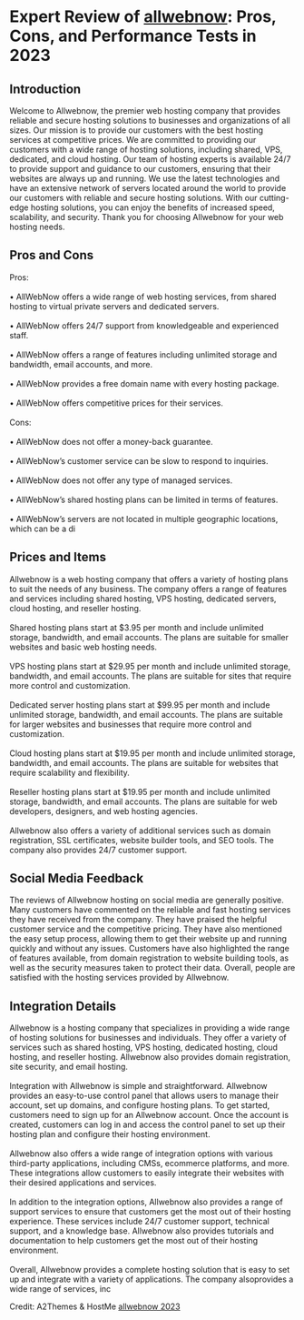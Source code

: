 <h1>Expert Review of <a href="https://a2themes.com/allwebnow-reviews">allwebnow</a>: Pros, Cons, and Performance Tests in 2023</h1>
<h2>Introduction</h2>
Welcome to Allwebnow, the premier web hosting company that provides reliable and secure hosting solutions to businesses and organizations of all sizes. Our mission is to provide our customers with the best hosting services at competitive prices. We are committed to providing our customers with a wide range of hosting solutions, including shared, VPS, dedicated, and cloud hosting. Our team of hosting experts is available 24/7 to provide support and guidance to our customers, ensuring that their websites are always up and running. We use the latest technologies and have an extensive network of servers located around the world to provide our customers with reliable and secure hosting solutions. With our cutting-edge hosting solutions, you can enjoy the benefits of increased speed, scalability, and security. Thank you for choosing Allwebnow for your web hosting needs.
<h2>Pros and Cons</h2>
Pros:<br><br>• AllWebNow offers a wide range of web hosting services, from shared hosting to virtual private servers and dedicated servers.<br><br>• AllWebNow offers 24/7 support from knowledgeable and experienced staff.<br><br>• AllWebNow offers a range of features including unlimited storage and bandwidth, email accounts, and more.<br><br>• AllWebNow provides a free domain name with every hosting package.<br><br>• AllWebNow offers competitive prices for their services.<br><br>Cons:<br><br>• AllWebNow does not offer a money-back guarantee.<br><br>• AllWebNow’s customer service can be slow to respond to inquiries.<br><br>• AllWebNow does not offer any type of managed services.<br><br>• AllWebNow’s shared hosting plans can be limited in terms of features.<br><br>• AllWebNow’s servers are not located in multiple geographic locations, which can be a di
<h2>Prices and Items</h2>
Allwebnow is a web hosting company that offers a variety of hosting plans to suit the needs of any business. The company offers a range of features and services including shared hosting, VPS hosting, dedicated servers, cloud hosting, and reseller hosting.<br><br>Shared hosting plans start at $3.95 per month and include unlimited storage, bandwidth, and email accounts. The plans are suitable for smaller websites and basic web hosting needs.<br><br>VPS hosting plans start at $29.95 per month and include unlimited storage, bandwidth, and email accounts. The plans are suitable for sites that require more control and customization.<br><br>Dedicated server hosting plans start at $99.95 per month and include unlimited storage, bandwidth, and email accounts. The plans are suitable for larger websites and businesses that require more control and customization.<br><br>Cloud hosting plans start at $19.95 per month and include unlimited storage, bandwidth, and email accounts. The plans are suitable for websites that require scalability and flexibility.<br><br>Reseller hosting plans start at $19.95 per month and include unlimited storage, bandwidth, and email accounts. The plans are suitable for web developers, designers, and web hosting agencies.<br><br>Allwebnow also offers a variety of additional services such as domain registration, SSL certificates, website builder tools, and SEO tools. The company also provides 24/7 customer support.
<h2>Social Media Feedback</h2>
The reviews of Allwebnow hosting on social media are generally positive. Many customers have commented on the reliable and fast hosting services they have received from the company. They have praised the helpful customer service and the competitive pricing. They have also mentioned the easy setup process, allowing them to get their website up and running quickly and without any issues. Customers have also highlighted the range of features available, from domain registration to website building tools, as well as the security measures taken to protect their data. Overall, people are satisfied with the hosting services provided by Allwebnow.
<h2>Integration Details</h2>
Allwebnow is a hosting company that specializes in providing a wide range of hosting solutions for businesses and individuals. They offer a variety of services such as shared hosting, VPS hosting, dedicated hosting, cloud hosting, and reseller hosting. Allwebnow also provides domain registration, site security, and email hosting.<br><br>Integration with Allwebnow is simple and straightforward. Allwebnow provides an easy-to-use control panel that allows users to manage their account, set up domains, and configure hosting plans. To get started, customers need to sign up for an Allwebnow account. Once the account is created, customers can log in and access the control panel to set up their hosting plan and configure their hosting environment.<br><br>Allwebnow also offers a wide range of integration options with various third-party applications, including CMSs, ecommerce platforms, and more. These integrations allow customers to easily integrate their websites with their desired applications and services.<br><br>In addition to the integration options, Allwebnow also provides a range of support services to ensure that customers get the most out of their hosting experience. These services include 24/7 customer support, technical support, and a knowledge base. Allwebnow also provides tutorials and documentation to help customers get the most out of their hosting environment.<br><br>Overall, Allwebnow provides a complete hosting solution that is easy to set up and integrate with a variety of applications. The company alsoprovides a wide range of services, inc
<p>Credit: A2Themes & HostMe <a href="https://a2themes.com/allwebnow-reviews">allwebnow 2023</a></p>